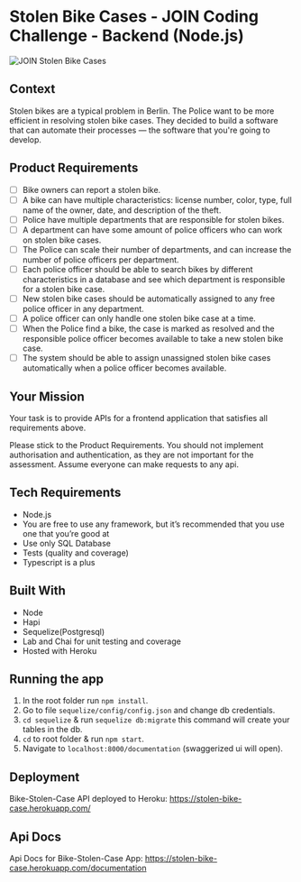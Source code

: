 # Stolen Bike Cases - JOIN Coding Challenge - Backend (Node.js)
![JOIN Stolen Bike Cases](https://github.com/join-com/coding-challenge-backend-nodejs/raw/master/illustration.png)

## Context
Stolen bikes are a typical problem in Berlin. The Police want to be more efficient in resolving stolen bike cases. They decided to build a software that can automate their processes — the software that you're going to develop. 

## Product Requirements
- [ ] Bike owners can report a stolen bike.
- [ ] A bike can have multiple characteristics: license number, color, type, full name of the owner, date, and description of the theft.
- [ ] Police have multiple departments that are responsible for stolen bikes. 
- [ ] A department can have some amount of police officers who can work on stolen bike cases.
- [ ] The Police can scale their number of departments, and can increase the number of police officers per department.
- [ ] Each police officer should be able to search bikes by different characteristics in a database and see which department is responsible for a stolen bike case.
- [ ] New stolen bike cases should be automatically assigned to any free police officer in any department.  
- [ ] A police officer can only handle one stolen bike case at a time. 
- [ ] When the Police find a bike, the case is marked as resolved and the responsible police officer becomes available to take a new stolen bike case. 
- [ ] The system should be able to assign unassigned stolen bike cases automatically when a police officer becomes available.

## Your Mission
Your task is to provide APIs for a frontend application that satisfies all requirements above.

Please stick to the Product Requirements. You should not implement authorisation and authentication, as they are not important for the assessment. Assume everyone can make requests to any api. 

## Tech Requirements
- Node.js
- You are free to use any framework, but it’s recommended that you use one that you’re good at
- Use only SQL Database
- Tests (quality and coverage)
- Typescript is a plus


## Built With
- Node
- Hapi
- Sequelize(Postgresql)
- Lab and Chai for unit testing and coverage
- Hosted with Heroku



## Running the app
1. In the root folder run `npm install`.
2. Go to file `sequelize/config/config.json` and change db credentials.
3. `cd sequelize` & run `sequelize db:migrate` this command will create your tables in the db.
4. `cd` to root folder & run `npm start`.
5. Navigate to `localhost:8000/documentation` (swaggerized ui will open).


## Deployment
Bike-Stolen-Case API deployed to Heroku: 
https://stolen-bike-case.herokuapp.com/


## Api Docs
Api Docs for Bike-Stolen-Case App:
https://stolen-bike-case.herokuapp.com/documentation